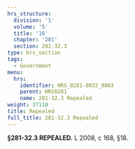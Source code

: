 ```yaml
---
hrs_structure:
  division: '1'
  volume: '5'
  title: '16'
  chapter: '281'
  section: 281-32.3
type: hrs_section
tags:
  - Government
menu:
  hrs:
    identifier: HRS_0281-0032_0003
    parent: HRS0281
    name: 281-32.3 Repealed
weight: 37110
title: Repealed
full_title: 281-32.3 Repealed
---
```

**§281-32.3 REPEALED.** L 2008, c 168, §18.